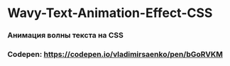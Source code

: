 # Wavy-Text-Animation-Effect-CSS

### Анимация волны текста на CSS

### Codepen: https://codepen.io/vladimirsaenko/pen/bGoRVKM
